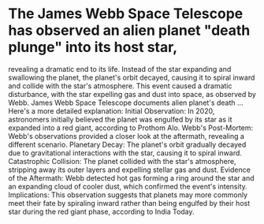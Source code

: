 # The James Webb Space Telescope has observed an alien planet "death plunge" into its host star, 
revealing a dramatic end to its life. Instead of the star expanding and swallowing the planet, the planet's orbit decayed, causing it to spiral inward and collide with the star's atmosphere. This event caused a dramatic disturbance, with the star expelling gas and dust into space, as observed by Webb. 
James Webb Space Telescope documents alien planet's death ...
Here's a more detailed explanation:
Initial Observation:
In 2020, astronomers initially believed the planet was engulfed by its star as it expanded into a red giant, according to Prothom Alo. 
Webb's Post-Mortem:
Webb's observations provided a closer look at the aftermath, revealing a different scenario. 
Planetary Decay:
The planet's orbit gradually decayed due to gravitational interactions with the star, causing it to spiral inward. 
Catastrophic Collision:
The planet collided with the star's atmosphere, stripping away its outer layers and expelling stellar gas and dust. 
Evidence of the Aftermath:
Webb detected hot gas forming a ring around the star and an expanding cloud of cooler dust, which confirmed the event's intensity. 
Implications:
This observation suggests that planets may more commonly meet their fate by spiraling inward rather than being engulfed by their host star during the red giant phase, according to India Today. 
